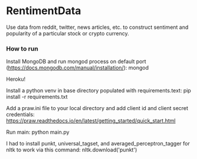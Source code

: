 # RentimentData

Use data from reddit, twitter, news articles, etc. to construct sentiment and popularity of a particular
 stock or crypto currency. 

### How to run

Install MongoDB and run mongod process on default port (https://docs.mongodb.com/manual/installation/): mongod

Heroku!

Install a python venv in base directory populated with requirements.text:
pip install -r requirements.txt

Add a praw.ini file to your local directory and add client id and client secret credentials:
 https://praw.readthedocs.io/en/latest/getting_started/quick_start.html

Run main: python main.py

I had to install punkt, universal_tagset, and averaged_perceptron_tagger for nltk to work via this command:
 nltk.download('punkt')


